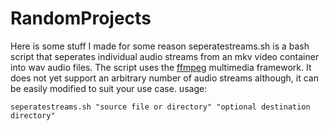 # RandomProjects
Here is some stuff I made for some reason
seperatestreams.sh is a bash script that seperates individual audio streams from an mkv video container into wav audio files.
The script uses the [ffmpeg](https://ffmpeg.org/) multimedia framework.
It does not yet support an arbitrary number of audio streams although, it can be easily modified to suit your use case.
usage: 
```
seperatestreams.sh "source file or directory" "optional destination directory"
```
